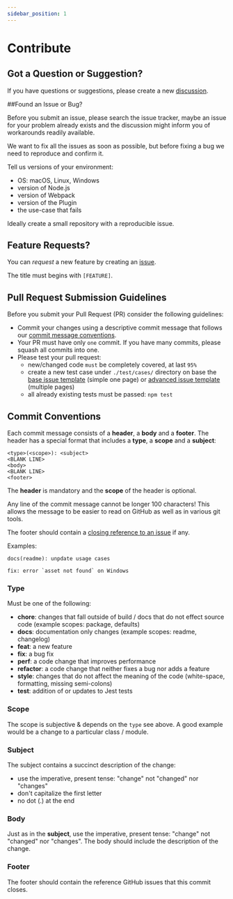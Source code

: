 ```yaml
---
sidebar_position: 1
---
```


# Contribute

## Got a Question or Suggestion?

If you have questions or suggestions, please create a new [discussion](https://github.com/webdiscus/html-bundler-webpack-plugin/discussions).


##Found an Issue or Bug?

Before you submit an issue, please search the issue tracker,
maybe an issue for your problem already exists and the discussion might inform you of workarounds readily available.

We want to fix all the issues as soon as possible, but before fixing a bug we need to reproduce and confirm it.

Tell us versions of your environment:

- OS: macOS, Linux, Windows
- version of Node.js
- version of Webpack
- version of the Plugin
- the use-case that fails

Ideally create a small repository with a reproducible issue.


## Feature Requests?

You can _request_ a new feature by creating an [issue](https://github.com/webdiscus/html-bundler-webpack-plugin/issues).

The title must begins with `[FEATURE]`.


## Pull Request Submission Guidelines

Before you submit your Pull Request (PR) consider the following guidelines:

- Commit your changes using a descriptive commit message that follows our [commit message conventions](#commit-conventions).
- Your PR must have only `one` commit. If you have many commits, please squash all commits into one.
- Please test your pull request:
  - new/changed code `must` be completely covered, at last `95%`
  - create a new test case under `./test/cases/` directory
    on base the [base issue template](https://github.com/webdiscus/html-bundler-webpack-plugin/tree/master/test/cases/issue-0-base-template) (simple one page)
    or [advanced issue template](https://github.com/webdiscus/html-bundler-webpack-plugin/tree/master/test/cases/issue-0-advanced-template) (multiple pages)
  - all already existing tests must be passed: `npm test`


## Commit Conventions

Each commit message consists of a **header**, a **body** and a **footer**. The header has a special
format that includes a **type**, a **scope** and a **subject**:

```
<type>(<scope>): <subject>
<BLANK LINE>
<body>
<BLANK LINE>
<footer>
```

The **header** is mandatory and the **scope** of the header is optional.

Any line of the commit message cannot be longer 100 characters! This allows the message to be easier
to read on GitHub as well as in various git tools.

The footer should contain a [closing reference to an issue](https://help.github.com/articles/closing-issues-via-commit-messages/) if any.

Examples:

```
docs(readme): unpdate usage cases
```

```
fix: error `asset not found` on Windows
```

### Type

Must be one of the following:

- **chore**: changes that fall outside of build / docs that do not effect source code (example scopes: package, defaults)
- **docs**: documentation only changes (example scopes: readme, changelog)
- **feat**: a new feature
- **fix**: a bug fix
- **perf**: a code change that improves performance
- **refactor**: a code change that neither fixes a bug nor adds a feature
- **style**: changes that do not affect the meaning of the code (white-space, formatting, missing semi-colons)
- **test**: addition of or updates to Jest tests

### Scope

The scope is subjective & depends on the `type` see above. A good example would be a change to a particular class / module.

### Subject

The subject contains a succinct description of the change:

- use the imperative, present tense: "change" not "changed" nor "changes"
- don't capitalize the first letter
- no dot (.) at the end

### Body

Just as in the **subject**, use the imperative, present tense: "change" not "changed" nor "changes".
The body should include the description of the change.

### Footer

The footer should contain the reference GitHub issues that this commit closes.
